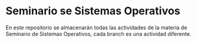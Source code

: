 # Seminario se Sistemas Operativos

En este repositorio se almacenarán todas las actividades de la materia de Seminario de Sistemas Operativos, cada branch es una actividad diferente.
